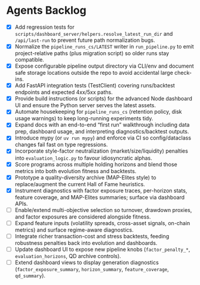 # Agents Backlog

- [x] Add regression tests for `scripts/dashboard_server/helpers.resolve_latest_run_dir` and `/api/last-run` to prevent future path normalization bugs.
- [x] Normalize the `pipeline_runs_cs/LATEST` writer in `run_pipeline.py` to emit project-relative paths (plus migration script) so older runs stay compatible.
- [x] Expose configurable pipeline output directory via CLI/env and document safe storage locations outside the repo to avoid accidental large check-ins.
- [x] Add FastAPI integration tests (TestClient) covering runs/backtest endpoints and expected 4xx/5xx paths.
- [x] Provide build instructions (or scripts) for the advanced Node dashboard UI and ensure the Python server serves the latest assets.
- [x] Automate housekeeping for `pipeline_runs_cs` (retention policy, disk usage warnings) to keep long-running experiments tidy.
- [x] Expand docs with an end-to-end “first run” walkthrough including data prep, dashboard usage, and interpreting diagnostics/backtest outputs.
- [x] Introduce mypy (or `uv run mypy`) and enforce via CI so config/dataclass changes fail fast on type regressions.
- [x] Incorporate style-factor neutralization (market/size/liquidity) penalties into `evaluation_logic.py` to favour idiosyncratic alphas.
- [x] Score programs across multiple holding horizons and blend those metrics into both evolution fitness and backtests.
- [x] Prototype a quality-diversity archive (MAP-Elites style) to replace/augment the current Hall of Fame heuristics.
- [x] Instrument diagnostics with factor exposure traces, per-horizon stats, feature coverage, and MAP-Elites summaries; surface via dashboard APIs.
- [ ] Enable/extend multi-objective selection so turnover, drawdown proxies, and factor exposures are considered alongside fitness.
- [ ] Expand feature inputs (volatility spreads, cross-asset signals, on-chain metrics) and surface regime-aware diagnostics.
- [ ] Integrate richer transaction-cost and stress backtests, feeding robustness penalties back into evolution and dashboards.
- [ ] Update dashboard UI to expose new pipeline knobs (`factor_penalty_*`, `evaluation_horizons`, QD archive controls).
- [ ] Extend dashboard views to display generation diagnostics (`factor_exposure_summary`, `horizon_summary`, `feature_coverage`, `qd_summary`).
